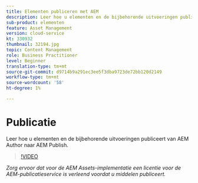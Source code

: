 ```yaml
---
title: Elementen publiceren met AEM
description: Leer hoe u elementen en de bijbehorende uitvoeringen publiceert van AEM Author naar AEM Publish.
sub-product: elementen
feature: Asset Management
version: cloud-service
kt: 330932
thumbnail: 32194.jpg
topic: Content Management
role: Business Practitioner
level: Beginner
translation-type: tm+mt
source-git-commit: d9714b9a291ec3ee5f3dba9723de72bb120d2149
workflow-type: tm+mt
source-wordcount: '58'
ht-degree: 1%

---
```



# Publicatie

Leer hoe u elementen en de bijbehorende uitvoeringen publiceert van AEM Author naar AEM Publish.

>[!VIDEO](https://video.tv.adobe.com/v/330932/?quality=12&learn=on&hidetitle=true)

_Zorg ervoor dat voor de AEM Assets-implementatie een licentie voor de AEM-publicatieservice is verleend voordat u middelen publiceert._